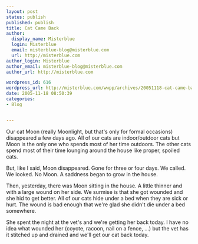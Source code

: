 ```yaml
---
layout: post
status: publish
published: publish
title: Cat Came Back
author:
  display_name: Misterblue
  login: Misterblue
  email: misterblue-blog@misterblue.com
  url: http://misterblue.com
author_login: Misterblue
author_email: misterblue-blog@misterblue.com
author_url: http://misterblue.com

wordpress_id: 616
wordpress_url: http://misterblue.com/wwpp/archives/20051118-cat-came-back
date: 2005-11-18 08:50:39
categories:
- Blog


---
```

<p>
Our cat Moon (really Moonlight, but that's only for formal occasions) disappeared
a few days ago.  All of our cats are indoor/outdoor cats but Moon is the only one who spends
most of her time outdoors.  The other cats spend most of their time lounging around the
house like proper, spoiled cats.
</p>
<p>
But, like I said, Moon disappeared.  Gone for three or four days.  We called.  We looked.
No Moon.  A saddness began to grow in the house.
</p>
<p>
Then, yesterday, there was Moon sitting in the house.  A little thinner and with a 
large wound on her side.
We surmise is that she got wounded and she hid to get better.
All of our cats hide under a bed when they are sick or hurt.
The wound is bad enough that we're glad she didn't die under a bed somewhere.
</p>
<p>
She spent the night at the vet's and we're getting her back today.
I have no idea what wounded her (coyote, racoon, nail on a fence, ...) but
the vet has it stitched up and drained and we'll get our cat back today.
</p>
